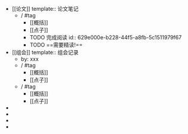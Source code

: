 - [[论文]]
  template:: 论文笔记
	- /  #tag
		- [[概括]]
		- [[点子]]
		- TODO 完成阅读
		  id:: 629e000e-b228-44f5-a8fb-5c1511979f67
		- TODO ==需要精读!==
- [[组会]]
  template:: 组会记录
	- by: xxx
	- / #tag
		- [[概括]]
		- [[点子]]
	- / #tag
		- [[概括]]
		- [[点子]]
-
-
-
-